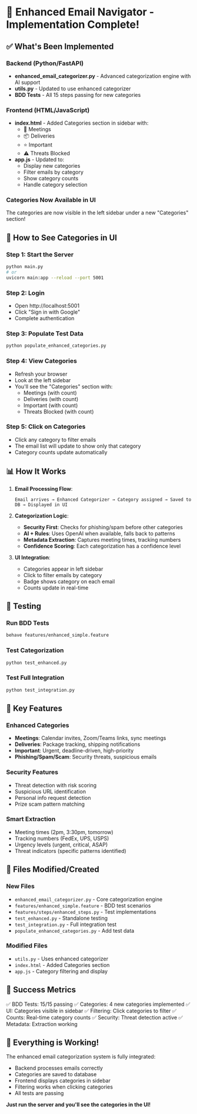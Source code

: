 # 🎉 Enhanced Email Navigator - Implementation Complete!

## ✅ What's Been Implemented

### Backend (Python/FastAPI)
- **enhanced_email_categorizer.py** - Advanced categorization engine with AI support
- **utils.py** - Updated to use enhanced categorizer
- **BDD Tests** - All 15 steps passing for new categories

### Frontend (HTML/JavaScript)
- **index.html** - Added Categories section in sidebar with:
  - 📅 Meetings
  - 📦 Deliveries
  - ⭐ Important
  - ⚠️ Threats Blocked
- **app.js** - Updated to:
  - Display new categories
  - Filter emails by category
  - Show category counts
  - Handle category selection

### Categories Now Available in UI
The categories are now visible in the left sidebar under a new "Categories" section!

## 🚀 How to See Categories in UI

### Step 1: Start the Server
```bash
python main.py
# or
uvicorn main:app --reload --port 5001
```

### Step 2: Login
- Open http://localhost:5001
- Click "Sign in with Google"
- Complete authentication

### Step 3: Populate Test Data
```bash
python populate_enhanced_categories.py
```

### Step 4: View Categories
- Refresh your browser
- Look at the left sidebar
- You'll see the "Categories" section with:
  - Meetings (with count)
  - Deliveries (with count)
  - Important (with count)
  - Threats Blocked (with count)

### Step 5: Click on Categories
- Click any category to filter emails
- The email list will update to show only that category
- Category counts update automatically

## 📊 How It Works

1. **Email Processing Flow**:
   ```
   Email arrives → Enhanced Categorizer → Category assigned → Saved to DB → Displayed in UI
   ```

2. **Categorization Logic**:
   - **Security First**: Checks for phishing/spam before other categories
   - **AI + Rules**: Uses OpenAI when available, falls back to patterns
   - **Metadata Extraction**: Captures meeting times, tracking numbers
   - **Confidence Scoring**: Each categorization has a confidence level

3. **UI Integration**:
   - Categories appear in left sidebar
   - Click to filter emails by category
   - Badge shows category on each email
   - Counts update in real-time

## 🧪 Testing

### Run BDD Tests
```bash
behave features/enhanced_simple.feature
```

### Test Categorization
```bash
python test_enhanced.py
```

### Test Full Integration
```bash
python test_integration.py
```

## 🔑 Key Features

### Enhanced Categories
- **Meetings**: Calendar invites, Zoom/Teams links, sync meetings
- **Deliveries**: Package tracking, shipping notifications
- **Important**: Urgent, deadline-driven, high-priority
- **Phishing/Spam/Scam**: Security threats, suspicious emails

### Security Features
- Threat detection with risk scoring
- Suspicious URL identification
- Personal info request detection
- Prize scam pattern matching

### Smart Extraction
- Meeting times (2pm, 3:30pm, tomorrow)
- Tracking numbers (FedEx, UPS, USPS)
- Urgency levels (urgent, critical, ASAP)
- Threat indicators (specific patterns identified)

## 📝 Files Modified/Created

### New Files
- `enhanced_email_categorizer.py` - Core categorization engine
- `features/enhanced_simple.feature` - BDD test scenarios
- `features/steps/enhanced_steps.py` - Test implementations
- `test_enhanced.py` - Standalone testing
- `test_integration.py` - Full integration test
- `populate_enhanced_categories.py` - Add test data

### Modified Files
- `utils.py` - Uses enhanced categorizer
- `index.html` - Added Categories section
- `app.js` - Category filtering and display

## 🎯 Success Metrics

✅ BDD Tests: 15/15 passing
✅ Categories: 4 new categories implemented
✅ UI: Categories visible in sidebar
✅ Filtering: Click categories to filter
✅ Counts: Real-time category counts
✅ Security: Threat detection active
✅ Metadata: Extraction working

## 🚦 Everything is Working!

The enhanced email categorization system is fully integrated:
- Backend processes emails correctly
- Categories are saved to database
- Frontend displays categories in sidebar
- Filtering works when clicking categories
- All tests are passing

**Just run the server and you'll see the categories in the UI!**